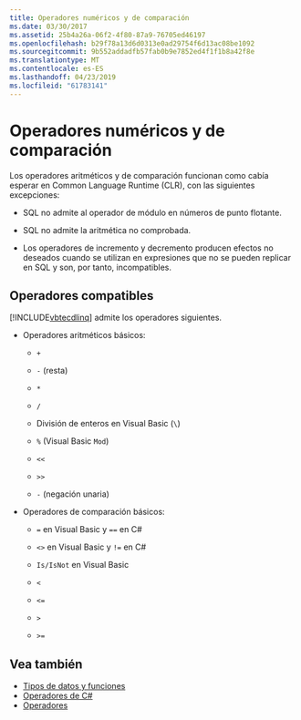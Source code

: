 ```yaml
---
title: Operadores numéricos y de comparación
ms.date: 03/30/2017
ms.assetid: 25b4a26a-06f2-4f80-87a9-76705ed46197
ms.openlocfilehash: b29f78a13d6d0313e0ad29754f6d13ac08be1092
ms.sourcegitcommit: 9b552addadfb57fab0b9e7852ed4f1f1b8a42f8e
ms.translationtype: MT
ms.contentlocale: es-ES
ms.lasthandoff: 04/23/2019
ms.locfileid: "61783141"
---
```

# <a name="numeric-and-comparison-operators"></a>Operadores numéricos y de comparación

Los operadores aritméticos y de comparación funcionan como cabía esperar en Common Language Runtime (CLR), con las siguientes excepciones:

- SQL no admite al operador de módulo en números de punto flotante.

- SQL no admite la aritmética no comprobada.

- Los operadores de incremento y decremento producen efectos no deseados cuando se utilizan en expresiones que no se pueden replicar en SQL y son, por tanto, incompatibles.

## <a name="supported-operators"></a>Operadores compatibles

[!INCLUDE[vbtecdlinq](../../../../../../includes/vbtecdlinq-md.md)] admite los operadores siguientes.

- Operadores aritméticos básicos:

  - `+`

  - `-` (resta)

  - `*`

  - `/`

  - División de enteros en Visual Basic (`\`)

  - `%` (Visual Basic `Mod`)

  - `<<`

  - `>>`

  - `-` (negación unaria)

- Operadores de comparación básicos:

  - `=` en Visual Basic y `==` en C#

  - `<>` en Visual Basic y `!=` en C#

  - `Is/IsNot` en Visual Basic

  - `<`

  - `<=`

  - `>`

  - `>=`

## <a name="see-also"></a>Vea también

- [Tipos de datos y funciones](../../../../../../docs/framework/data/adonet/sql/linq/data-types-and-functions.md)
- [Operadores de C#](../../../../../../docs/csharp/language-reference/operators/index.md)
- [Operadores](../../../../../visual-basic/language-reference/operators/index.md)
